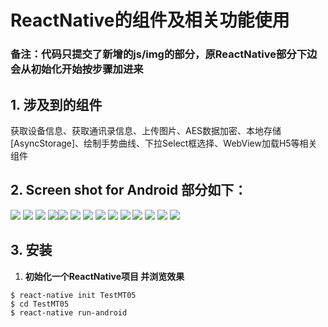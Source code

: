 # ReactNative的组件及相关功能使用

### 备注：代码只提交了新增的js/img的部分，原ReactNative部分下边会从初始化开始按步骤加进来

## 1. 涉及到的组件
获取设备信息、获取通讯录信息、上传图片、AES数据加密、本地存储[AsyncStorage]、绘制手势曲线、下拉Select框选择、WebView加载H5等相关组件

##  2. Screen shot for Android 部分如下：

<img src="https://github.com/BoBoGithub/ReactNativeTest/blob/master/src/images/Y%5B(D%240T%601%7B%60BYJMT7%609%7B%24%7B9.png">  <img src="https://github.com/BoBoGithub/ReactNativeTest/blob/master/src/images/X~22R%7BAF1BV%5BETI%25JX75ZAX.png">
<img src="https://github.com/BoBoGithub/ReactNativeTest/blob/master/src/images/6%7DS%5B%60Y61W)QY%60P8XUL1VOWX.png">  <img src="https://github.com/BoBoGithub/ReactNativeTest/blob/master/src/images/VVVN7ZP%5BM%7DR1WMST)%7D%40EN3R.png"><img src="https://github.com/BoBoGithub/ReactNativeTest/blob/master/src/images/%7BQ%40~BTV14%24%60PZN%7DTAIN%7BZS0.png">
<img src="https://github.com/BoBoGithub/ReactNativeTest/blob/master/src/images/RMOTQRMF6BHUW_22U1%5BLQ~X.png">  <img src="https://github.com/BoBoGithub/ReactNativeTest/blob/master/src/images/2QQXFF7%60C%7BBWMFQ~NCA_UBD.png">
<img src="https://github.com/BoBoGithub/ReactNativeTest/blob/master/src/images/RMR5(2FY%25CU%7B3T%6081T(0RNU.png">
<img src="https://github.com/BoBoGithub/ReactNativeTest/blob/master/src/images/XH%7DAFN~GAD0~WH14I_V2XUW.png">  <img src="https://github.com/BoBoGithub/ReactNativeTest/blob/master/src/images/B%60%5DK3(%5DH8%7B8%60ZL%24893C%40P1S.png">
<img src="https://github.com/BoBoGithub/ReactNativeTest/blob/master/src/images/16PFBR~BJKY9~LT82B6GWXN.png">  <img src="https://github.com/BoBoGithub/ReactNativeTest/blob/master/src/images/%25P)K%5B%25KGPX%5BWA%5BM6RN(9TT8.png">
<img src="https://github.com/BoBoGithub/ReactNativeTest/blob/master/src/images/%7B78%40%407A1%40KZ%25UJ7Z%40HDY086.png">  <img src="https://github.com/BoBoGithub/ReactNativeTest/blob/master/src/images/~3%40%40%7B49(Z9JZX6)%7B5%7B6BDGS.png">

## 3. 安装
1. **初始化一个ReactNative项目 并浏览效果**

```
$ react-native init TestMT05
$ cd TestMT05
$ react-native run-android
```